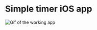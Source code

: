 # Simple timer iOS app 

![Gif of the working app](https://github.com/boykogri/SimpleTimer/blob/main/App.gif)
